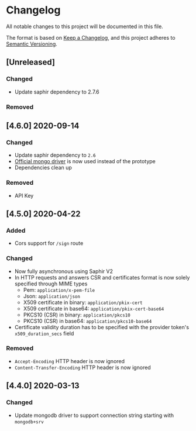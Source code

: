 # Changelog

All notable changes to this project will be documented in this file.

The format is based on [Keep a Changelog](https://keepachangelog.com/en/1.0.0/),
and this project adheres to [Semantic Versioning](https://semver.org/spec/v2.0.0.html).

## [Unreleased]

### Changed
- Update saphir dependency to 2.7.6

### Removed

## [4.6.0] 2020-09-14

### Changed

- Update saphir dependency to `2.6`
- [Official mongo driver](https://github.com/mongodb/mongo-rust-driver) is now used instead of the prototype
- Dependencies clean up

### Removed

- API Key

## [4.5.0] 2020-04-22

### Added

- Cors support for `/sign` route

### Changed

- Now fully asynchronous using Saphir V2
- In HTTP requests and answers CSR and certificates format is now solely specified through MIME types
    - Pem: `application/x-pem-file`
    - Json: `application/json`
    - X509 certificate in binary: `application/pkix-cert`
    - X509 certificate in base64: `application/pkix-cert-base64`
    - PKCS10 (CSR) in binary: `application/pkcs10`
    - PKCS10 (CSR) in base64: `application/pkcs10-base64`
- Certificate validity duration has to be specified with the provider token's `x509_duration_secs` field

### Removed

- `Accept-Encoding` HTTP header is now ignored
- `Content-Transfer-Encoding` HTTP header is now ignored

## [4.4.0] 2020-03-13

### Changed

- Update mongodb driver to support connection string starting with `mongodb+srv`
